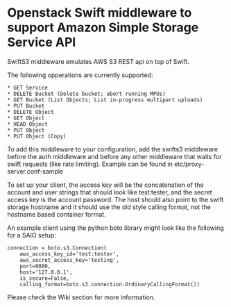 Openstack Swift middleware to support Amazon Simple Storage Service API
=======================================================================

SwiftS3 middleware emulates AWS S3 REST api on top of Swift.

The following opperations are currently supported:

    * GET Service
    * DELETE Bucket (Delete bucket; abort running MPUs)
    * GET Bucket (List Objects; List in-progress multipart uploads)
    * PUT Bucket
    * DELETE Object
    * GET Object
    * HEAD Object
    * PUT Object
    * PUT Object (Copy)

To add this middleware to your configuration, add the swifts3 middleware
before the auth middleware and before any other middleware that
waits for swift requests (like rate limiting).
Example can be found in etc/proxy-server.conf-sample

To set up your client, the access key will be the concatenation of the
account and user strings that should look like test:tester, and the
secret access key is the account password. The host should also point
to the swift storage hostname and it should use the old style
calling format, not the hostname based container format.

An example client using the python boto library might look like the
following for a SAIO setup:

    connection = boto.s3.Connection(
        aws_access_key_id='test:tester',
        aws_secret_access_key='testing',
        port=8080,
        host='127.0.0.1',
        is_secure=False,
        calling_format=boto.s3.connection.OrdinaryCallingFormat())

Please check the Wiki section for more information.
